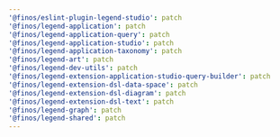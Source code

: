 ```yaml
---
'@finos/eslint-plugin-legend-studio': patch
'@finos/legend-application': patch
'@finos/legend-application-query': patch
'@finos/legend-application-studio': patch
'@finos/legend-application-taxonomy': patch
'@finos/legend-art': patch
'@finos/legend-dev-utils': patch
'@finos/legend-extension-application-studio-query-builder': patch
'@finos/legend-extension-dsl-data-space': patch
'@finos/legend-extension-dsl-diagram': patch
'@finos/legend-extension-dsl-text': patch
'@finos/legend-graph': patch
'@finos/legend-shared': patch
---
```

